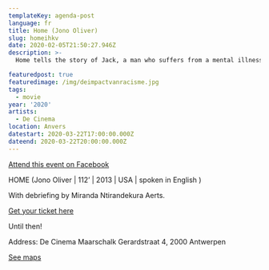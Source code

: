 ```yaml
---
templateKey: agenda-post
language: fr
title: Home (Jono Oliver)
slug: homeihkv
date: 2020-02-05T21:50:27.946Z
description: >-
  Home tells the story of Jack, a man who suffers from a mental illness. His goal is to be able to relocate from the group to which he belongs and can move into his own place. By living independently, he hopes to be able to take his life back in his hands and to re-establish a bond with his son.

featuredpost: true
featuredimage: /img/deimpactvanracisme.jpg
tags:
  - movie
year: '2020'
artists:
  - De Cinema
location: Anvers
datestart: 2020-03-22T17:00:00.000Z
dateend: 2020-03-22T20:00:00.000Z
---
```

[Attend this event on Facebook](https://www.facebook.com/events/512926786078001/)


HOME (Jono Oliver | 112’ | 2013 | USA | spoken in English )

With debriefing by Miranda Ntirandekura Aerts.

[Get your ticket here](https://apps.ticketmatic.com/widgets/villanella/flow/decinema?event=409490204839&l=nl&_ga=2.207368151.556322327.1582141532-1325261942.1566201712&fbclid=IwAR3ZEoqxiJqW0W1VhOYfdXU0AImvVeU0JGtuGvkL3SY8IlPyhJydX-9hOcA#!/addtickets)

Until then!

Address: De Cinema
Maarschalk Gerardstraat 4, 2000 Antwerpen

[See maps](https://goo.gl/maps/EWtf3hHPXwGVqt6S8)
